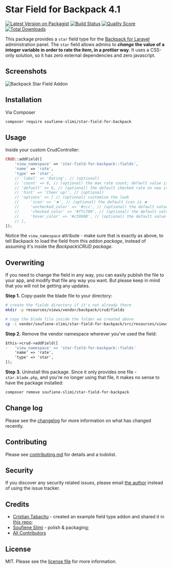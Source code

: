 # Star Field for Backpack 4.1

[![Latest Version on Packagist][ico-version]][link-packagist]
[![Build Status][ico-build]][link-build]
[![Quality Score][ico-score]][link-score]
[![Total Downloads][ico-downloads]][link-downloads]

This package provides a ```star``` field type for the [Backpack for Laravel](https://backpackforlaravel.com/) administration panel. The ```star``` field allows admins to **_change_ the value of a integer variable in order to rate the item, in a prettier way**. It uses a CSS-only solution, so it has zero external dependencies and zero javascript.

## Screenshots

![Backpack Star Field Addon](https://user-images.githubusercontent.com/10948245/79363306-a4a27980-7f3f-11ea-8f66-618f460ef3fc.PNG)

## Installation

Via Composer

``` bash
composer require soufiene-slimi/star-field-for-backpack
```

## Usage

Inside your custom CrudController:

```php
CRUD::addField([
    'view_namespace' => 'star-field-for-backpack::fields',
    'name' => 'rate',
    'type' => 'star',
    // 'label' => 'Rating', // (optional)
    // 'count' => 8, // (optional) the max rate count; default value is 5
    // 'default' => 6, // (optional) the default checked rate on new item creation
    // 'hint' => 'Cheer up!', // (optional)
    // 'options' => [ // (optional) customize the look
    //     'icon' => '★', // (optional) the default icon is ★
    //     'unchecked_color' => '#ccc', // (optional) the default value is #ccc
    //     'checked_color' => '#ffc700', // (optional) the default value is #ffc700
    //     'hover_color' => '#c59b08', // (optional) the default value is #c59b08
    // ],
]);
```

Notice the ```view_namespace``` attribute - make sure that is exactly as above, to tell Backpack to load the field from this _addon package_, instead of assuming it's inside the _Backpack\CRUD package_.


## Overwriting

If you need to change the field in any way, you can easily publish the file to your app, and modify that file any way you want. But please keep in mind that you will not be getting any updates.

**Step 1.** Copy-paste the blade file to your directory:
```bash
# create the fields directory if it's not already there
mkdir -p resources/views/vendor/backpack/crud/fields

# copy the blade file inside the folder we created above
cp -i vendor/soufiene-slimi/star-field-for-backpack/src/resources/views/fields/star.blade.php resources/views/vendor/backpack/crud/fields/star.blade.php
```

**Step 2.** Remove the vendor namespace wherever you've used the field:
```diff
$this->crud->addField([
-   'view_namespace' => 'star-field-for-backpack::fields'
    'name' => 'rate',
    'type' => 'star',
]);
```

**Step 3.** Uninstall this package. Since it only provides one file - ```star.blade.php```, and you're no longer using that file, it makes no sense to have the package installed:
```bash
composer remove soufiene-slimi/star-field-for-backpack
```


## Change log

Please see the [changelog](changelog.md) for more information on what has changed recently.

## Contributing

Please see [contributing.md](contributing.md) for details and a todolist.

## Security

If you discover any security related issues, please email [the author](composer.json) instead of using the issue tracker.

## Credits

- [Cristian Tabacitu](https://github.com/tabacitu) - created an example field type addon and shared it in [this repo](https://github.com/DigitallyHappy/toggle-field-for-backpack);
- [Soufiene Slimi](https://github.com/soufiene-slimi) - polish & packaging;
- [All Contributors][link-contributors]

## License

MIT. Please see the [license file](license.md) for more information.

[ico-version]: https://img.shields.io/packagist/v/soufiene-slimi/star-field-for-backpack.svg
[ico-downloads]: https://img.shields.io/packagist/dt/soufiene-slimi/star-field-for-backpack.svg
[ico-score]: https://img.shields.io/scrutinizer/g/soufiene-slimi/star-field-for-backpack.svg
[ico-build]: https://scrutinizer-ci.com/g/soufiene-slimi/star-field-for-backpack/badges/build.png?b=master

[link-packagist]: https://packagist.org/packages/soufiene-slimi/star-field-for-backpack
[link-downloads]: https://packagist.org/packages/soufiene-slimi/star-field-for-backpack
[link-score]: https://scrutinizer-ci.com/g/soufiene-slimi/star-field-for-backpack
[link-build]: https://scrutinizer-ci.com/g/soufiene-slimi/star-field-for-backpack/build-status/master
[link-author]: https://github.com/soufiene-slimi
[link-contributors]: ../../contributors
